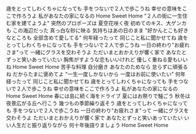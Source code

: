 歳をとってしわくちゃになっても
手をつないで２人で歩こうね
幸せの意味をここで作ろうよ
私があなたの家になるの
Home Sweet Home
"２人の街に一生住む家を建てようよ"
突然のプロポーズは
夏空花咲く夜
初めてのキス、大ゲンカも
この海辺だった
真っ白な砂に映る
気持ちはあの日のまま
"好かんとこも好きなところも
全部含めて愛してる"
何年経ったって
同じこと私に聞かせてね
歳をとってしわくちゃになっても
手をつないで２人で歩こうね
一日の終わり"お疲れさま"って
一緒にグラスを交わそうよ
ただいまとおかえりが響く家で
あなたとずっと笑いあっていたい
胸焦がすような恋もいいけれど
優しく重ねる愛もいいね
Home Sweet Home
苦手な料理
自分磨き
あなたのためなら
怠らずに頑張るね
だからたまに褒めてよ
"一生一度しかないから
一度はお前に使いたい"
何年経ったって
同じこと私に聞かせてね
歳をとってしわくちゃになっても
手をつないで２人で歩こうね
幸せの意味をここで作ろうよ
私があなたの家になるの
Home Sweet Home
春には島に続く海をドライブ
夏にはお祭りで騒ごう
秋冬は夜景広がる丘へ行こう
幾つもの季節繰り返そう
歳をとってしわくちゃになっても
手をつないで２人で歩こうね
一日の終わり"お疲れさま"って
一緒にグラスを交わそうよ
ただいまとおかえりが響く家で
あなたとずっと笑いあっていたい
いい人生だと振り返りながら
何十年後語りましょう
Home Sweet Home
<!---
Rafaerin/Rafaerin is a ✨ special ✨ repository because its `README.md` (this file) appears on your GitHub profile.
You can click the Preview link to take a look at your changes.
--->
<!--- 
- 👋 Hi, I’m @Rafaerin
- 👀 I’m interested in ... 
- 🌱 I’m currently learning ... 
- 💞️ I’m looking to collaborate on ...
- 📫 How to reach me ...
- 😄 Pronouns: ...
- ⚡ Fun fact: ...
--->

